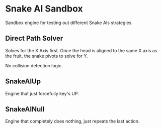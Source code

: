 # Snake AI Sandbox

Sandbox engine for testing out different Snake AIs strategies.

## Direct Path Solver

Solves for the X Axis first. Once the head is aligned to the same X axis as the fruit,
the snake pivots to solve for Y.

No collision detection logic.

## SnakeAIUp

Engine that just forcefully key's UP.

## SnakeAINull

Engine that completely does nothing, just repeats the last action.
